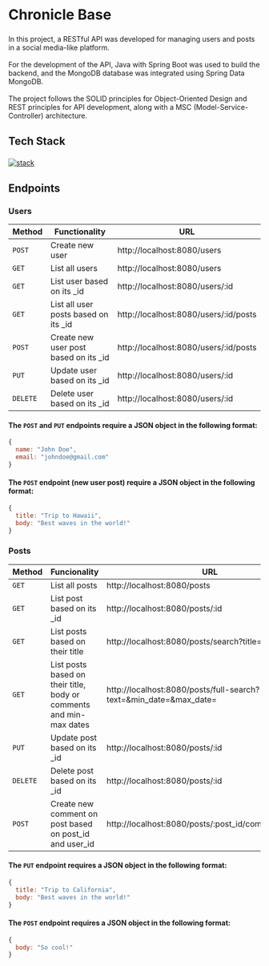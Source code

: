 <h1 align="left">Chronicle Base</h1>

###

<p align="left">In this project, a RESTful API was developed for managing users and posts in a social media-like platform.<br><br>For the development of the API, Java with Spring Boot was used to build the backend, and the MongoDB database was integrated using Spring Data MongoDB.<br><br>The project follows the SOLID principles for Object-Oriented Design and REST principles for API development, along with a MSC (Model-Service-Controller) architecture.</p>

###

<h2 align="left">Tech Stack</h2>

###

[![stack](https://skillicons.dev/icons?i=java,spring,mongodb&theme=dark&height=120)](https://skillicons.dev)

###

<h2 align="left">Endpoints</h2>

<h3 align="left">Users</h3>

| Method | Functionality | URL |
|---|---|---|
| `POST` | Create new user  | http://localhost:8080/users |
| `GET` |  List all users  | http://localhost:8080/users |
| `GET` |  List user based on its _id  | http://localhost:8080/users/:id |
| `GET` |  List all user posts based on its _id  | http://localhost:8080/users/:id/posts |
| `POST` |  Create new user post based on its _id  | http://localhost:8080/users/:id/posts |
| `PUT` |  Update user based on its _id  | http://localhost:8080/users/:id |
| `DELETE` | Delete user based on its _id  | http://localhost:8080/users/:id |

#### The `POST` and `PUT` endpoints require a JSON object in the following format:

```JavaScript
{
  name: "John Doe",
  email: "johndoe@gmail.com"
}
```

#### The `POST` endpoint (new user post) require a JSON object in the following format:

```JavaScript
{
  title: "Trip to Hawaii",
  body: "Best waves in the world!"
}
```

###

<h3 align="left">Posts</h3>

| Method | Funcionality | URL |
|---|---|---|
| `GET` |  List all posts  | http://localhost:8080/posts |
| `GET` |  List post based on its _id  | http://localhost:8080/posts/:id |
| `GET` |  List posts based on their title  | http://localhost:8080/posts/search?title= |
| `GET` |  List posts based on their title, body or comments and min-max dates  | http://localhost:8080/posts/full-search?text=&min_date=&max_date= |
| `PUT` |  Update post based on its _id  | http://localhost:8080/posts/:id |
| `DELETE` |  Delete post based on its _id  | http://localhost:8080/posts/:id |
| `POST` |  Create new comment on post based on post_id and user_id  | http://localhost:8080/posts/:post_id/comment/:user_id |


#### The `PUT` endpoint requires a JSON object in the following format:

```JavaScript
{
  title: "Trip to California",
  body: "Best waves in the world!"
}
```

#### The `POST` endpoint requires a JSON object in the following format:

```JavaScript
{
  body: "So cool!"
}
```
